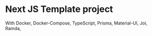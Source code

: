 # Next JS Template project

With Docker, Docker-Compose, TypeScript, Prisma, Material-UI, Joi, Ramda,
